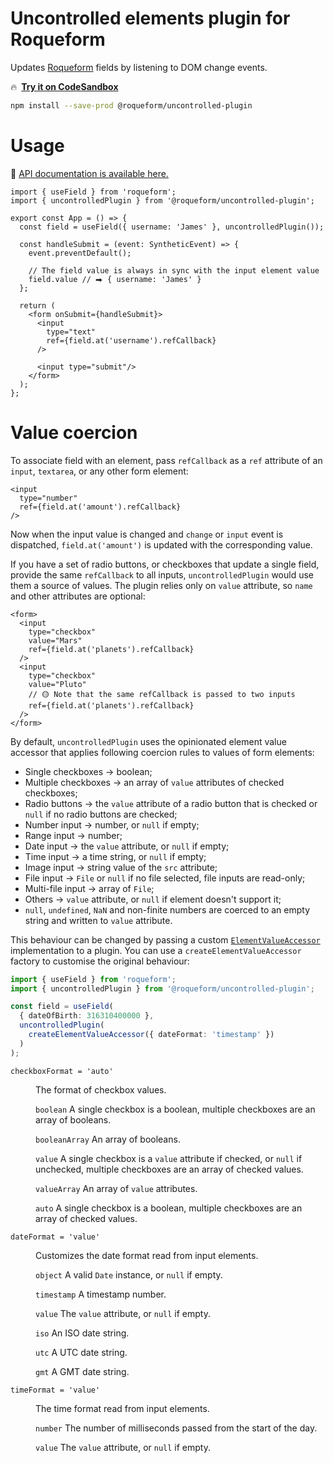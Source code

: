 # Uncontrolled elements plugin for Roqueform

Updates [Roqueform](https://github.com/smikhalevski/roqueform#readme) fields by listening to DOM change events.

🔥&ensp;[**Try it on CodeSandbox**](https://codesandbox.io/s/uncontrolled-elements-plugin-example-fsdshx)

```sh
npm install --save-prod @roqueform/uncontrolled-plugin
```

# Usage

🔎 [API documentation is available here.](https://smikhalevski.github.io/roqueform/modules/Uncontrolled_elements_plugin.html)

```tsx
import { useField } from 'roqueform';
import { uncontrolledPlugin } from '@roqueform/uncontrolled-plugin';

export const App = () => {
  const field = useField({ username: 'James' }, uncontrolledPlugin());

  const handleSubmit = (event: SyntheticEvent) => {
    event.preventDefault();

    // The field value is always in sync with the input element value
    field.value // ⮕ { username: 'James' }
  };

  return (
    <form onSubmit={handleSubmit}>
      <input
        type="text"
        ref={field.at('username').refCallback}
      />

      <input type="submit"/>
    </form>
  );
};
```

# Value coercion

To associate field with an element, pass `refCallback` as a `ref` attribute of an `input`, `textarea`, or any other
form element:

```tsx
<input
  type="number"
  ref={field.at('amount').refCallback}
/>
```

Now when the input value is changed and `change` or `input` event is dispatched, `field.at('amount')` is updated with
the corresponding value.

If you have a set of radio buttons, or checkboxes that update a single field, provide the same `refCallback` to all
inputs, `uncontrolledPlugin` would use them a source of values. The plugin relies only on `value` attribute, so `name`
and other attributes are optional:

```tsx
<form>
  <input
    type="checkbox"
    value="Mars"
    ref={field.at('planets').refCallback}
  />
  <input
    type="checkbox"
    value="Pluto"
    // 🟡 Note that the same refCallback is passed to two inputs
    ref={field.at('planets').refCallback}
  />
</form>
```

By default, `uncontrolledPlugin` uses the opinionated element value accessor that applies following coercion rules to
values of form elements:

- Single checkboxes → boolean;
- Multiple checkboxes → an array of `value` attributes of checked checkboxes;
- Radio buttons → the `value` attribute of a radio button that is checked or `null` if no radio buttons are checked;
- Number input → number, or `null` if empty;
- Range input → number;
- Date input → the `value` attribute, or `null` if empty;
- Time input → a time string, or `null` if empty;
- Image input → string value of the `src` attribute;
- File input → `File` or `null` if no file selected, file inputs are read-only;
- Multi-file input → array of `File`;
- Others → `value` attribute, or `null` if element doesn't support it;
- `null`, `undefined`, `NaN` and non-finite numbers are coerced to an empty string and written to `value` attribute.

This behaviour can be changed by passing a custom
[`ElementValueAccessor`](https://smikhalevski.github.io/roqueform/interfaces/Uncontrolled_elements_plugin.ElementValueAccessor.html)
implementation to a plugin. You can use a `createElementValueAccessor` factory to customise the original behaviour:

```ts
import { useField } from 'roqueform';
import { uncontrolledPlugin } from '@roqueform/uncontrolled-plugin';

const field = useField(
  { dateOfBirth: 316310400000 },
  uncontrolledPlugin(
    createElementValueAccessor({ dateFormat: 'timestamp' })
  )
);
```

<dl>
<dt><code>checkboxFormat = 'auto'</code></dt>
<dd>

The format of checkbox values.

`boolean` A single checkbox is a boolean, multiple checkboxes are an array of booleans.

`booleanArray` An array of booleans.

`value` A single checkbox is a `value` attribute if checked, or `null` if unchecked, multiple checkboxes are an array of
checked values.

`valueArray` An array of `value` attributes.

`auto` A single checkbox is a boolean, multiple checkboxes are an array of checked values.

</dd>

<dt><code>dateFormat = 'value'</code></dt>
<dd>

Customizes the date format read from input elements.

`object` A valid `Date` instance, or `null` if empty.

`timestamp` A timestamp number.

`value` The `value` attribute, or `null` if empty.

`iso` An ISO date string.

`utc` A UTC date string.

`gmt` A GMT date string.

</dd>

<dt><code>timeFormat = 'value'</code></dt>
<dd>

The time format read from input elements.

`number` The number of milliseconds passed from the start of the day.

`value` The <code>value</code> attribute, or <code>null</code> if empty.

</dd>

</dl>
